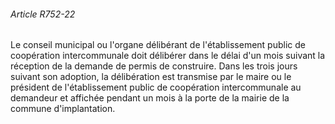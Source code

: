 ###### Article R752-22

Le conseil municipal ou l'organe délibérant de l'établissement public de coopération intercommunale doit délibérer dans le délai d'un mois suivant la réception de la demande de permis de construire. Dans les trois jours suivant son adoption, la délibération est transmise par le maire ou le président de l'établissement public de coopération intercommunale au demandeur et affichée pendant un mois à la porte de la mairie de la commune d'implantation.

